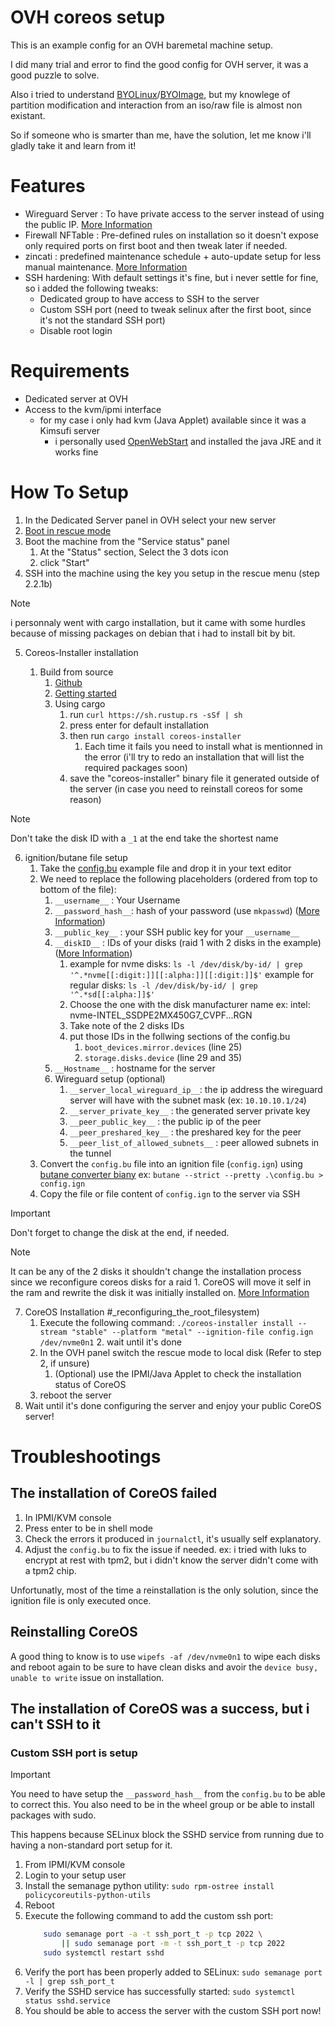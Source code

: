 # OVH coreos setup
This is an example config for an OVH baremetal machine setup.

I did many trial and error to find the good config for OVH server, it was a good puzzle to solve.

Also i tried to understand [BYOLinux](https://help.ovhcloud.com/csm/en-dedicated-servers-bring-your-own-linux?id=kb_article_view&sysparm_article=KB0061610)/[BYOImage](https://help.ovhcloud.com/csm/en-dedicated-servers-bringyourownimage?id=kb_article_view&sysparm_article=KB0043281), but my knowlege of partition modification and interaction from an iso/raw file is almost non existant. 

So if someone who is smarter than me, have the solution, let me know i'll gladly take it and learn from it!

# Features
- Wireguard Server : To have private access to the server instead of using the public IP. [More Information](https://docs.fedoraproject.org/en-US/fedora-coreos/sysconfig-configure-wireguard/)
- Firewall NFTable : Pre-defined rules on installation so it doesn't expose only required ports on first boot and then tweak later if needed.
- zincati : predefined maintenance schedule + auto-update setup for less manual maintenance. [More Information](https://docs.fedoraproject.org/en-US/fedora-coreos/auto-updates/)
- SSH hardening: With default settings it's fine, but i never settle for fine, so i added the following tweaks:
    - Dedicated group to have access to SSH to the server
    - Custom SSH port (need to tweak selinux after the first boot, since it's not the standard SSH port)
    - Disable root login

# Requirements
- Dedicated server at OVH
- Access to the kvm/ipmi interface
    - for my case i only had kvm (Java Applet) available since it was a Kimsufi server
        - i personally used [OpenWebStart](https://openwebstart.com/) and installed the java JRE and it works fine

# How To Setup
1. In the Dedicated Server panel in OVH select your new server
2. [Boot in rescue mode](https://help.ovhcloud.com/csm/en-ca-dedicated-servers-ovhcloud-rescue?id=kb_article_view&sysparm_article=KB0030995)
3. Boot the machine from the "Service status" panel
    1. At the "Status" section, Select the 3 dots icon
    2. click "Start"
4. SSH into the machine using the key you setup in the rescue menu (step 2.2.1b)
> [!NOTE]
> i personnaly went with cargo installation, but it came with some hurdles because of missing packages on debian that i had to install bit by bit.
5. Coreos-Installer installation

    1. Build from source 
        1. [Github](https://github.com/coreos/coreos-installer)
        2. [Getting started](https://github.com/coreos/coreos-installer/blob/main/docs/getting-started.md)
        3. Using cargo
            1. run `curl https://sh.rustup.rs -sSf | sh`
            2. press enter for default installation
            3. then run `cargo install coreos-installer`
                1. Each time it fails you need to install what is mentionned in the error (i'll try to redo an installation that will list the required packages soon)
            4. save the "coreos-installer" binary file it generated outside of the server (in case you need to reinstall coreos for some reason)
> [!NOTE]
> Don't take the disk ID with a `_1` at the end take the shortest name
6. ignition/butane file setup
    1. Take the [config.bu](/config.bu) example file and drop it in your text editor
    2. We need to replace the following placeholders (ordered from top to bottom of the file):
        1. `__username__` : Your Username
        2. `__password_hash__`: hash of your password (use `mkpasswd`) ([More Information](https://coreos.github.io/butane/examples/#using-password-authentication))
        3. `__public_key__` : your SSH public key for your `__username__`
        4. `__diskID__` : IDs of your disks (raid 1 with 2 disks in the example) ([More Information](https://coreos.github.io/butane/examples/#mirrored-boot-disk))
            1. example for nvme disks: `ls -l /dev/disk/by-id/ | grep '^.*nvme[[:digit:]][[:alpha:]][[:digit:]]$'`
                example for regular disks: `ls -l /dev/disk/by-id/ | grep '^.*sd[[:alpha:]]$'`
            2. Choose the one with the disk manufacturer name ex:
                intel: nvme-INTEL_SSDPE2MX450G7_CVPF...RGN
            3. Take note of the 2 disks IDs
            4. put those IDs in the follwing sections of the config.bu
                1. `boot_devices.mirror.devices` (line 25)
                2. `storage.disks.device` (line 29 and 35)
        5. `__Hostname__` : hostname for the server
        6. Wireguard setup (optional)
            1. `__server_local_wireguard_ip__`: the ip address the wireguard server will have with the subnet mask (ex: `10.10.10.1/24`)
            2. `__server_private_key__` : the generated server private key
            3. `__peer_public_key__` : the public ip of the peer
            4. `__peer_preshared_key__` : the preshared key for the peer
            5. `__peer_list_of_allowed_subnets__` : peer allowed subnets in the tunnel
    3. Convert the `config.bu` file into an ignition file (`config.ign`) using [butane converter biany](https://github.com/coreos/butane/releases)
        ex: `butane --strict --pretty .\config.bu > config.ign`
    4. Copy the file or file content of `config.ign` to the server via SSH

> [!IMPORTANT]
> Don't forget to change the disk at the end, if needed.

> [!NOTE]
> It can be any of the 2 disks it shouldn't change the installation process since we reconfigure coreos disks for a raid 1.
> CoreOS will move it self in the ram and rewrite the disk it was initially installed on. [More Information](https://docs.fedoraproject.org/en-US/fedora-coreos/storage/)

7. CoreOS Installation
    #_reconfiguring_the_root_filesystem)
    1. Execute the following command: `./coreos-installer install --stream "stable" --platform "metal" --ignition-file config.ign /dev/nvme0n1`
        2. wait until it's done
    2. In the OVH panel switch the rescue mode to local disk (Refer to step 2, if unsure)
        1. (Optional) use the IPMI/Java Applet to check the installation status of CoreOS
    3. reboot the server
8. Wait until it's done configuring the server and enjoy your public CoreOS server!

# Troubleshootings

## The installation of CoreOS failed
1. In IPMI/KVM console
2. Press enter to be in shell mode
3. Check the errors it produced in `journalctl`, it's usually self explanatory.
4. Adjust the `config.bu` to fix the issue if needed.
ex: i tried with luks to encrypt at rest with tpm2, but i didn't know the server didn't come with a tpm2 chip.

Unfortunatly, most of the time a reinstallation is the only solution, since the ignition file is only executed once.

## Reinstalling CoreOS
A good thing to know is to use `wipefs -af /dev/nvme0n1` to wipe each disks and reboot again to be sure to have clean disks and avoir the `device busy, unable to write` issue on installation.

## The installation of CoreOS was a success, but i can't SSH to it
### Custom SSH port is setup
> [!Important]
> You need to have setup the `__password_hash__` from the `config.bu` to be able to correct this.
> You also need to be in the wheel group or be able to install packages with sudo.

This happens because SELinux block the SSHD service from running due to having a non-standard port setup for it.

1. From IPMI/KVM console
2. Login to your setup user
3. Install the semanage python utility: `sudo rpm-ostree install policycoreutils-python-utils`
4. Reboot
5. Execute the following command to add the custom ssh port:
    ```sh
        sudo semanage port -a -t ssh_port_t -p tcp 2022 \
            || sudo semanage port -m -t ssh_port_t -p tcp 2022
        sudo systemctl restart sshd
    ```
6. Verify the port has been properly added to SELinux: `sudo semanage port -l | grep ssh_port_t`
7. Verify the SSHD service has successfully started: `sudo systemctl status sshd.service`
8. You should be able to access the server with the custom SSH port now!
